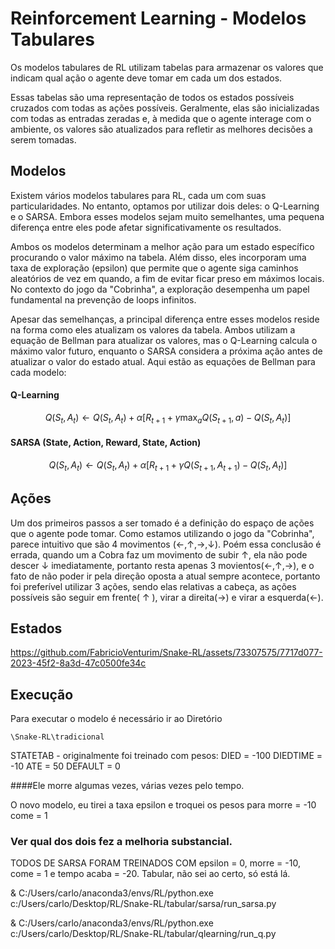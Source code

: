 # Reinforcement Learning - Modelos Tabulares

Os modelos tabulares de RL utilizam tabelas para armazenar os valores que indicam qual ação o agente deve tomar em cada um dos estados.

Essas tabelas são uma representação de todos os estados possíveis cruzados com todas as ações possíveis. Geralmente, elas são inicializadas com todas as entradas zeradas e, à medida que o agente interage com o ambiente, os valores são atualizados para refletir as melhores decisões a serem tomadas.

## Modelos

Existem vários modelos tabulares para RL, cada um com suas particularidades. No entanto, optamos por utilizar dois deles: o Q-Learning e o SARSA. Embora esses modelos sejam muito semelhantes, uma pequena diferença entre eles pode afetar significativamente os resultados.

Ambos os modelos determinam a melhor ação para um estado específico procurando o valor máximo na tabela. Além disso, eles incorporam uma taxa de exploração (epsilon) que permite que o agente siga caminhos aleatórios de vez em quando, a fim de evitar ficar preso em máximos locais. No contexto do jogo da "Cobrinha", a exploração desempenha um papel fundamental na prevenção de loops infinitos.

Apesar das semelhanças, a principal diferença entre esses modelos reside na forma como eles atualizam os valores da tabela. Ambos utilizam a equação de Bellman para atualizar os valores, mas o Q-Learning calcula o máximo valor futuro, enquanto o SARSA considera a próxima ação antes de atualizar o valor do estado atual. Aqui estão as equações de Bellman para cada modelo:

#### Q-Learning
$$Q(S_t,A_t) \leftarrow Q(S_t,A_t) + \alpha [R_{t+1} + \gamma \max_{a} Q(S_{t+1},a) - Q(S_t,A_t)]$$

#### SARSA (State, Action, Reward, State, Action)
$$Q(S_t,A_t) \leftarrow Q(S_t,A_t) + \alpha [R_{t+1} + \gamma Q(S_{t+1},A_{t+1}) - Q(S_t,A_t)]$$

## Ações

Um dos primeiros passos a ser tomado é a definição do espaço de ações que o agente pode tomar. Como estamos utilizando o jogo da "Cobrinha", parece intuitivo que são 4 movimentos ($\leftarrow,\uparrow,\rightarrow,\downarrow$). Poém essa conclusão é errada, quando um a Cobra faz um movimento de subir $\uparrow$, ela não pode descer $\downarrow$ imediatamente, portanto resta apenas 3 movientos($\leftarrow,\uparrow,\rightarrow$), e o fato de não poder ir pela direção oposta a atual sempre acontece, portanto foi preferível utilizar 3 ações, sendo elas relativas a cabeça, as ações possíveis são seguir em frente( $\uparrow$ ), virar a direita($\rightarrow$) e virar a esquerda($\leftarrow$).

## Estados



https://github.com/FabricioVenturim/Snake-RL/assets/73307575/7717d077-2023-45f2-8a3d-47c0500fe34c


## Execução

Para executar o modelo é necessário ir ao Diretório

`\Snake-RL\tradicional`


STATETAB - originalmente foi treinado com pesos:
DIED = -100
DIEDTIME = -10
ATE = 50
DEFAULT = 0

####Ele morre algumas vezes, várias vezes pelo tempo.

O novo modelo, eu tirei a taxa epsilon e troquei os pesos para
morre = -10
come = 1
### Ver qual dos dois fez a melhoria substancial.

TODOS DE SARSA FORAM TREINADOS COM epsilon = 0, morre = -10, come = 1 e tempo acaba = -20.
Tabular, não sei ao certo, só está lá. 


& C:/Users/carlo/anaconda3/envs/RL/python.exe c:/Users/carlo/Desktop/RL/Snake-RL/tabular/sarsa/run_sarsa.py

& C:/Users/carlo/anaconda3/envs/RL/python.exe c:/Users/carlo/Desktop/RL/Snake-RL/tabular/qlearning/run_q.py
